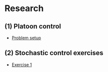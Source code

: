 # Research

## (1) Platoon control

- [Problem setup](https://github.com/JiaminJIAN/Research/blob/master/Platoon%20control/200413_Platoon%20control%20problem.pdf)


## (2) Stochastic control exercises

- [Exercise 1](https://github.com/JiaminJIAN/Research/blob/master/Exercises/SC_Exercise%201.pdf)
